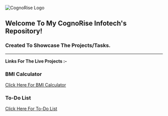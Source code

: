 ![CognoRise Logo](https://github.com/chill-vishu/CognoRise_Infotech/assets/136313274/6f2d36e5-c0d6-49b7-be27-c62c5e6dd471)
<h2>Welcome To My CognoRise Infotech's Repository!</h2>
<h3>Created To Showcase The Projects/Tasks.</h3>
<hr>
<p><b>Links For The Live Projects :-</b></p>
<h3>BMI Calculator</h3>
<a href="https://bmi-calc-cognorise.netlify.app/">Click Here For BMI Calculator</a>
<br>
<h3>To-Do List</h3>
<a href="https://to-do-cognorise.netlify.app/">Click Here For To-Do List</a>
